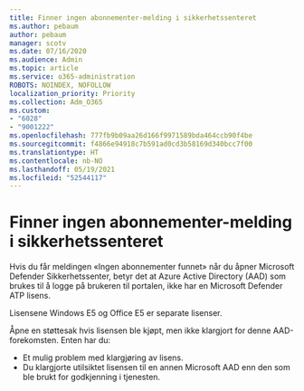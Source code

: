 ```yaml
---
title: Finner ingen abonnementer-melding i sikkerhetssenteret
ms.author: pebaum
author: pebaum
manager: scotv
ms.date: 07/16/2020
ms.audience: Admin
ms.topic: article
ms.service: o365-administration
ROBOTS: NOINDEX, NOFOLLOW
localization_priority: Priority
ms.collection: Adm_O365
ms.custom:
- "6028"
- "9001222"
ms.openlocfilehash: 777fb9b09aa26d166f9971589bda464ccb90f4be
ms.sourcegitcommit: f4866e94918c7b591ad0cd3b58169d340bcc7f00
ms.translationtype: HT
ms.contentlocale: nb-NO
ms.lasthandoff: 05/19/2021
ms.locfileid: "52544117"
---
```

# <a name="no-subscriptions-found-message-in-the-security-center"></a>Finner ingen abonnementer-melding i sikkerhetssenteret

Hvis du får meldingen «Ingen abonnementer funnet» når du åpner Microsoft Defender Sikkerhetssenter, betyr det at Azure Active Directory (AAD) som brukes til å logge på brukeren til portalen, ikke har en Microsoft Defender ATP lisens.  

Lisensene Windows E5 og Office E5 er separate lisenser.

Åpne en støttesak hvis lisensen ble kjøpt, men ikke klargjort for denne AAD-forekomsten. Enten har du: <br/>
-   Et mulig problem med klargjøring av lisens.<br/>
-   Du klargjorte utilsiktet lisensen til en annen Microsoft AAD enn den som ble brukt for godkjenning i tjenesten.